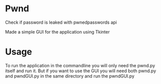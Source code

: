 # Pwnd
Check if password is leaked with pwnedpasswords api

Made a simple GUI for the application using Tkinter

# Usage
To run the application in the commandline you will only need the pwnd.py itself and run it. But if you want to use the GUI you will need both pwnd.py and pwndGUI.py in the same directory and run the pwndGUI.py